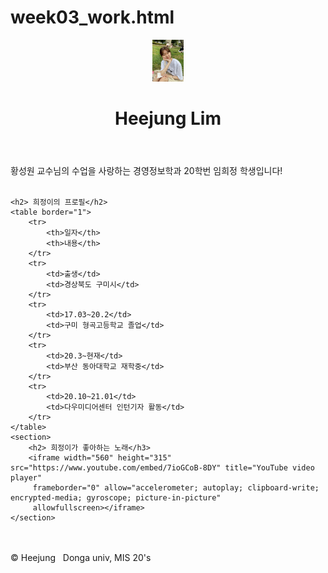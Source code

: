 # week03_work.html
<!DOCTYPE html>
<html lang="ko">
<head>
    <meta charset="UTF-8">
    <meta http-equiv="X-UA-Compatible" content="IE=edge">
    <meta name="viewport" content="width=device-width, initial-scale=1.0">
    <title>Heejung's self-introduction webpage</title>
</head>
<body>
    <header>
        <img src="./images01/myphoto.jpg" alt="" width="10%">
        <h1>Heejung Lim</h1>
    </header>
</div>
<div id="profile">
    황성원 교수님의 수업을 사랑하는 경영정보학과 20학번 임희정 학생입니다! <br> <br>

    <h2> 희정이의 프로필</h2>
    <table border="1">
        <tr>
            <th>일자</th>
            <th>내용</th>
        </tr>
        <tr>
            <td>출생</td>
            <td>경상북도 구미시</td>
        </tr>
        <tr>
            <td>17.03~20.2</td>
            <td>구미 형곡고등학교 졸업</td>
        </tr>
        <tr>
            <td>20.3~현재</td>
            <td>부산 동아대학교 재학중</td>
        </tr>
        <tr>
            <td>20.10~21.01</td>
            <td>다우미디어센터 인턴기자 활동</td>
        </tr>
    </table>
    <section>
        <h2> 희정이가 좋아하는 노래</h3>
        <iframe width="560" height="315" src="https://www.youtube.com/embed/7ioGCoB-8DY" title="YouTube video player"
         frameborder="0" allow="accelerometer; autoplay; clipboard-write; encrypted-media; gyroscope; picture-in-picture" 
         allowfullscreen></iframe>
    </section>
</div>  
<br> <br>
    <footer> &copy; Heejung  &nbsp; Donga univ, MIS 20's</footer>
</body>
</html>
